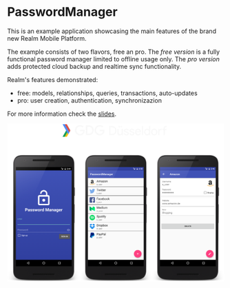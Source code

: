 # PasswordManager

This is an example application showcasing the main features of the brand new Realm Mobile Platform.

The example consists of two flavors, free an pro. The *free version* is a fully functional password manager limited to offline usage only. The *pro version* adds protected cloud backup and realtime sync functionality.

Realm's features demonstrated:
- free: models, relationships, queries, transactions, auto-updates
- pro: user creation, authentication, synchronizazion

For more information check the [slides](https://speakerdeck.com/a11n/hands-on-realm-mobile-platform).

![](gdg-password-manager.png)